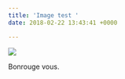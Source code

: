 ```yaml
---
title: 'Image test '
date: 2018-02-22 13:43:41 +0000

---
```

![](/uploads/2018/02/22/image.jpg)

Bonrouge vous. 
